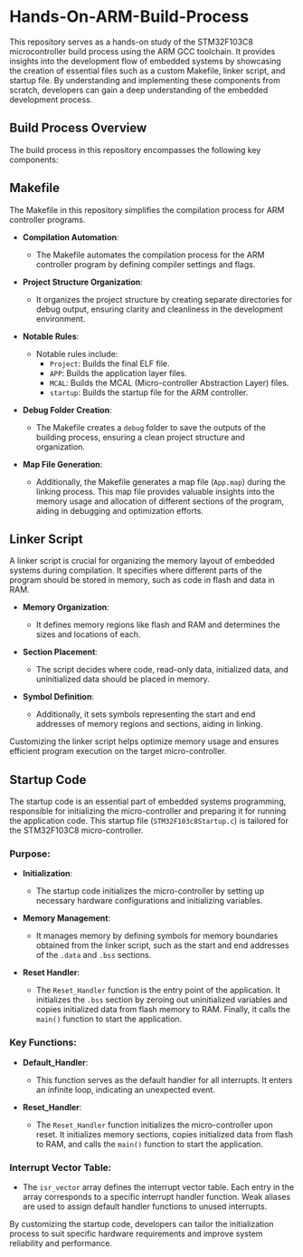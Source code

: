 # Hands-On-ARM-Build-Process

This repository serves as a hands-on study of the STM32F103C8 microcontroller build process using the ARM GCC toolchain. It provides insights into the development flow of embedded systems by showcasing the creation of essential files such as a custom Makefile, linker script, and startup file. By understanding and implementing these components from scratch, developers can gain a deep understanding of the embedded development process.

## Build Process Overview

The build process in this repository encompasses the following key components:

## Makefile

The Makefile in this repository simplifies the compilation process for ARM controller programs.

- **Compilation Automation**:
    - The Makefile automates the compilation process for the ARM controller program by defining compiler settings and flags.

- **Project Structure Organization**:
    - It organizes the project structure by creating separate directories for debug output, ensuring clarity and cleanliness in the development environment.

- **Notable Rules**:
    - Notable rules include:
        - `Project`: Builds the final ELF file.
        - `APP`: Builds the application layer files.
        - `MCAL`: Builds the MCAL (Micro-controller Abstraction Layer) files.
        - `startup`: Builds the startup file for the ARM controller.

- **Debug Folder Creation**:
    - The Makefile creates a `debug` folder to save the outputs of the building process, ensuring a clean project structure and organization.

- **Map File Generation**:
    - Additionally, the Makefile generates a map file (`App.map`) during the linking process. This map file provides valuable insights into the memory usage and allocation of different sections of the program, aiding in debugging and optimization efforts.


## Linker Script

A linker script is crucial for organizing the memory layout of embedded systems during compilation. It specifies where different parts of the program should be stored in memory, such as code in flash and data in RAM.

- **Memory Organization**:
  - It defines memory regions like flash and RAM and determines the sizes and locations of each.

- **Section Placement**:
  - The script decides where code, read-only data, initialized data, and uninitialized data should be placed in memory.

- **Symbol Definition**:
  - Additionally, it sets symbols representing the start and end addresses of memory regions and sections, aiding in linking.

Customizing the linker script helps optimize memory usage and ensures efficient program execution on the target micro-controller.



## Startup Code

The startup code is an essential part of embedded systems programming, responsible for initializing the micro-controller and preparing it for running the application code. This startup file (`STM32F103c8Startup.c`) is tailored for the STM32F103C8 micro-controller.

### Purpose:

- **Initialization**:
  - The startup code initializes the micro-controller by setting up necessary hardware configurations and initializing variables.

- **Memory Management**:
  - It manages memory by defining symbols for memory boundaries obtained from the linker script, such as the start and end addresses of the `.data` and `.bss` sections.

- **Reset Handler**:
  - The `Reset_Handler` function is the entry point of the application. It initializes the `.bss` section by zeroing out uninitialized variables and copies initialized data from flash memory to RAM. Finally, it calls the `main()` function to start the application.

### Key Functions:

- **Default_Handler**:
  - This function serves as the default handler for all interrupts. It enters an infinite loop, indicating an unexpected event.

- **Reset_Handler**:
  - The `Reset_Handler` function initializes the micro-controller upon reset. It initializes memory sections, copies initialized data from flash to RAM, and calls the `main()` function to start the application.

### Interrupt Vector Table:

- The `isr_vector` array defines the interrupt vector table. Each entry in the array corresponds to a specific interrupt handler function. Weak aliases are used to assign default handler functions to unused interrupts.

By customizing the startup code, developers can tailor the initialization process to suit specific hardware requirements and improve system reliability and performance.
